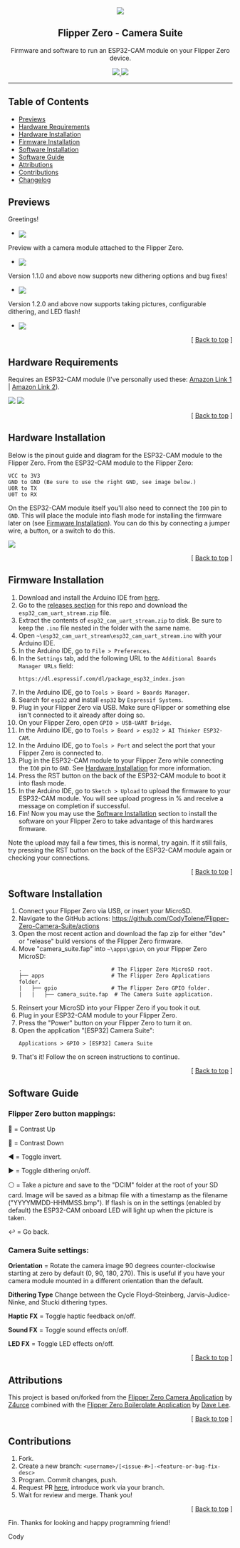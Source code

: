 <div align="center">
  <img align="center" src=".github/images/camera-suite.png" />
  <h2 align="center">Flipper Zero - Camera Suite</h2>
  <p align="center">
    Firmware and software to run an ESP32-CAM module on your Flipper Zero device.
  </p>
  <a href="https://shop.flipperzero.one/">
    <img src=".github/images/flipper-zero-buy-now.svg" />
  </a>
  <a href="https://docs.flipperzero.one/">
    <img src=".github/images/flipper-zero-docs.svg" />
  </a>
</div>

---

## Table of Contents <a name="index"></a>

- [Previews](#previews)
- [Hardware Requirements](#hardware-requirements)
- [Hardware Installation](#hardware-installation)
- [Firmware Installation](#firmware-installation)
- [Software Installation](#software-installation)
- [Software Guide](#software-guide)
- [Attributions](#attributions)
- [Contributions](#contributions)
- [Changelog](CHANGELOG.md)

## Previews <a name="previews"></a>

Greetings!

- <img align="center" src=".github/images/preview_01.png" />

Preview with a camera module attached to the Flipper Zero.

- <img align="center" src=".github/images/preview_02.png" />

Version 1.1.0 and above now supports new dithering options and bug fixes!

- <img align="center" src=".github/images/v1-1.gif" />

Version 1.2.0 and above now supports taking pictures, configurable dithering, and LED flash!

- <img align="center" src=".github/images/v1-2.gif" />

<p align="right">[ <a href="#index">Back to top</a> ]</p>

## Hardware Requirements <a name="hardware-requirements"></a>

Requires an ESP32-CAM module (I've personally used these: [Amazon Link 1][amazon-esp32-cam-link-1] | [Amazon Link 2][amazon-esp32-cam-link-2]).

<img src=".github/images/esp32-cam-front.png" />
<img src=".github/images/esp32-cam-back.png" />

<p align="right">[ <a href="#index">Back to top</a> ]</p>

## Hardware Installation <a name="hardware-installation"></a>

Below is the pinout guide and diagram for the ESP32-CAM module to the Flipper Zero. From the ESP32-CAM module to the Flipper Zero:

```
VCC to 3V3
GND to GND (Be sure to use the right GND, see image below.)
U0R to TX
U0T to RX
```

On the ESP32-CAM module itself you'll also need to connect the `IO0` pin to `GND`. This will place the module into flash mode for installing the firmware later on (see [Firmware Installation](#firmware-installation)). You can do this by connecting a jumper wire, a button, or a switch to do this.

<img align="center" src=".github/images/esp32-cam-pinout-guide.png" />

<p align="right">[ <a href="#index">Back to top</a> ]</p>

## Firmware Installation <a name="firmware-installation"></a>

1. Download and install the Arduino IDE from [here][arduino-ide].
2. Go to the [releases section][flipper-zero-camera-suite-releases] for this repo and download the `esp32_cam_uart_stream.zip` file.
3. Extract the contents of `esp32_cam_uart_stream.zip` to disk. Be sure to keep the `.ino` file nested in the folder with the same name.
4. Open `~\esp32_cam_uart_stream\esp32_cam_uart_stream.ino` with your Arduino IDE.
5. In the Arduino IDE, go to `File > Preferences`.
6. In the `Settings` tab, add the following URL to the `Additional Boards Manager URLs` field:
   ```
   https://dl.espressif.com/dl/package_esp32_index.json
   ```
7. In the Arduino IDE, go to `Tools > Board > Boards Manager`.
8. Search for `esp32` and install `esp32` by `Espressif Systems`.
9. Plug in your Flipper Zero via USB. Make sure qFlipper or something else isn't connected to it already after doing so.
10. On your Flipper Zero, open `GPIO > USB-UART Bridge`.
11. In the Arduino IDE, go to `Tools > Board > esp32 > AI Thinker ESP32-CAM`.
12. In the Arduino IDE, go to `Tools > Port` and select the port that your Flipper Zero is connected to.
13. Plug in the ESP32-CAM module to your Flipper Zero while connecting the `IO0` pin to `GND`. See [Hardware Installation](#hardware-installation) for more information.
14. Press the RST button on the back of the ESP32-CAM module to boot it into flash mode.
15. In the Arduino IDE, go to `Sketch > Upload` to upload the firmware to your ESP32-CAM module. You will see upload progress in % and receive a message on completion if successful.
16. Fin! Now you may use the [Software Installation](#software-installation) section to install the software on your Flipper Zero to take advantage of this hardwares firmware.

Note the upload may fail a few times, this is normal, try again. If it still fails, try pressing the RST button on the back of the ESP32-CAM module again or checking your connections.

<p align="right">[ <a href="#index">Back to top</a> ]</p>

## Software Installation <a name="software-installation"></a>

1. Connect your Flipper Zero via USB, or insert your MicroSD.
2. Navigate to the GitHub actions: https://github.com/CodyTolene/Flipper-Zero-Camera-Suite/actions
3. Open the most recent action and download the fap zip for either "dev" or "release" build versions of the Flipper Zero firmware.
4. Move "camera_suite.fap" into `~\apps\gpio\` on your Flipper Zero MicroSD:
   ```
   .                            # The Flipper Zero MicroSD root.
   ├── apps                     # The Flipper Zero Applications folder.
   |   ├── gpio                 # The Flipper Zero GPIO folder.
   |   |   ├── camera_suite.fap  # The Camera Suite application.
   ```
5. Reinsert your MicroSD into your Flipper Zero if you took it out.
6. Plug in your ESP32-CAM module to your Flipper Zero.
7. Press the "Power" button on your Flipper Zero to turn it on.
8. Open the application "[ESP32] Camera Suite":
   ```
   Applications > GPIO > [ESP32] Camera Suite
   ```
9. That's it! Follow the on screen instructions to continue.

<p align="right">[ <a href="#index">Back to top</a> ]</p>

## Software Guide <a name="software-guide"></a>

### Flipper Zero button mappings:

🔼 = Contrast Up

🔽 = Contrast Down

◀️ = Toggle invert.

▶️ = Toggle dithering on/off.

⚪ = Take a picture and save to the "DCIM" folder at the root of your SD card. Image will be saved as a bitmap file with a timestamp as the filename ("YYYYMMDD-HHMMSS.bmp"). If flash is on in the settings (enabled by default) the ESP32-CAM onboard LED will light up when the picture is taken.

↩️ = Go back.

### Camera Suite settings:

**Orientation** = Rotate the camera image 90 degrees counter-clockwise starting at zero by default (0, 90, 180, 270). This is useful if you have your camera module mounted in a different orientation than the default.

**Dithering Type** Change between the Cycle Floyd–Steinberg, Jarvis-Judice-Ninke, and Stucki dithering types.

**Haptic FX** = Toggle haptic feedback on/off.

**Sound FX** = Toggle sound effects on/off.

**LED FX** = Toggle LED effects on/off.

<p align="right">[ <a href="#index">Back to top</a> ]</p>

## Attributions <a name="attributions"></a>

This project is based on/forked from the [Flipper Zero Camera Application][flipperzero-camera]
by [Z4urce][github-profile-z4urce] combined with the [Flipper Zero Boilerplate Application][flipper-zero-fap-boilerplate]
by [Dave Lee][github-profile-leedave].

<p align="right">[ <a href="#index">Back to top</a> ]</p>

## Contributions <a name="contributions"></a>

1. Fork.
2. Create a new branch: `<username>/[<issue-#>]-<feature-or-bug-fix-desc>`
3. Program. Commit changes, push.
4. Request PR [here][pull-request-link], introduce work via your branch.
5. Wait for review and merge. Thank you!

<p align="right">[ <a href="#index">Back to top</a> ]</p>

Fin. Thanks for looking and happy programming friend!

Cody

<!-- LINKS -->

[amazon-esp32-cam-link-1]: https://amzn.to/3ODsCOZ
[amazon-esp32-cam-link-2]: https://amzn.to/3OllPIE
[arduino-ide]: https://www.arduino.cc/en/software
[flipper-zero-camera-suite-releases]: https://github.com/CodyTolene/Flipper-Zero-Camera-Suite/releases
[flipper-zero-fap-boilerplate]: https://github.com/leedave/flipper-zero-fap-boilerplate
[flipperzero-camera]: https://github.com/Z4urce/flipperzero-camera
[github-profile-leedave]: https://github.com/leedave
[github-profile-z4urce]: https://github.com/Z4urce
[pull-request-link]: https://github.com/CodyTolene/Flipper-Zero-Camera-Suite/pulls
